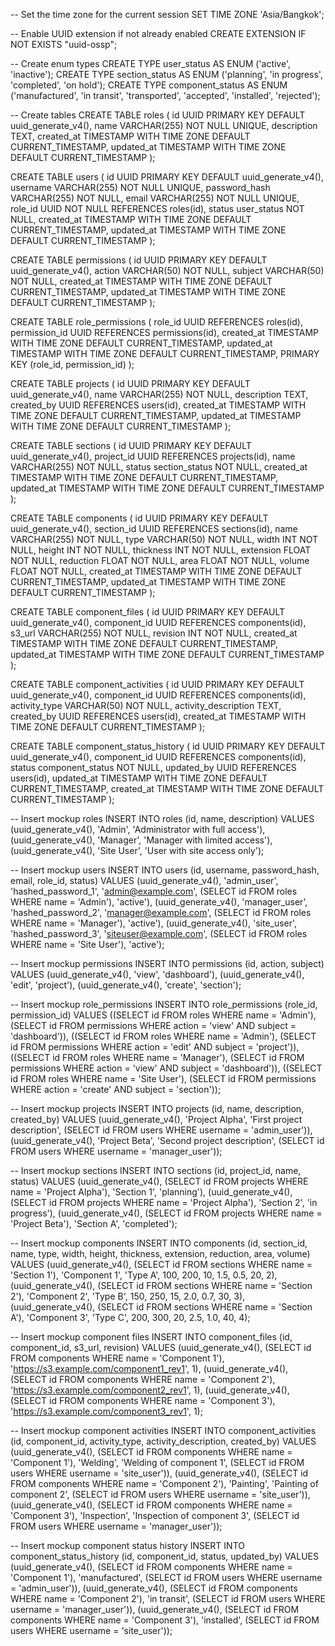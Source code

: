 -- Set the time zone for the current session
SET TIME ZONE 'Asia/Bangkok';

-- Enable UUID extension if not already enabled
CREATE EXTENSION IF NOT EXISTS "uuid-ossp";

-- Create enum types
CREATE TYPE user_status AS ENUM ('active', 'inactive');
CREATE TYPE section_status AS ENUM ('planning', 'in progress', 'completed', 'on hold');
CREATE TYPE component_status AS ENUM ('manufactured', 'in transit', 'transported', 'accepted', 'installed', 'rejected');

-- Create tables
CREATE TABLE roles (
  id UUID PRIMARY KEY DEFAULT uuid_generate_v4(),
  name VARCHAR(255) NOT NULL UNIQUE,
  description TEXT,
  created_at TIMESTAMP WITH TIME ZONE DEFAULT CURRENT_TIMESTAMP,
  updated_at TIMESTAMP WITH TIME ZONE DEFAULT CURRENT_TIMESTAMP
);

CREATE TABLE users (
  id UUID PRIMARY KEY DEFAULT uuid_generate_v4(),
  username VARCHAR(255) NOT NULL UNIQUE,
  password_hash VARCHAR(255) NOT NULL,
  email VARCHAR(255) NOT NULL UNIQUE,
  role_id UUID NOT NULL REFERENCES roles(id),
  status user_status NOT NULL,
  created_at TIMESTAMP WITH TIME ZONE DEFAULT CURRENT_TIMESTAMP,
  updated_at TIMESTAMP WITH TIME ZONE DEFAULT CURRENT_TIMESTAMP
);

CREATE TABLE permissions (
  id UUID PRIMARY KEY DEFAULT uuid_generate_v4(),
  action VARCHAR(50) NOT NULL,
  subject VARCHAR(50) NOT NULL,
  created_at TIMESTAMP WITH TIME ZONE DEFAULT CURRENT_TIMESTAMP,
  updated_at TIMESTAMP WITH TIME ZONE DEFAULT CURRENT_TIMESTAMP
);

CREATE TABLE role_permissions (
  role_id UUID REFERENCES roles(id),
  permission_id UUID REFERENCES permissions(id),
  created_at TIMESTAMP WITH TIME ZONE DEFAULT CURRENT_TIMESTAMP,
  updated_at TIMESTAMP WITH TIME ZONE DEFAULT CURRENT_TIMESTAMP,
  PRIMARY KEY (role_id, permission_id)
);

CREATE TABLE projects (
  id UUID PRIMARY KEY DEFAULT uuid_generate_v4(),
  name VARCHAR(255) NOT NULL,
  description TEXT,
  created_by UUID REFERENCES users(id),
  created_at TIMESTAMP WITH TIME ZONE DEFAULT CURRENT_TIMESTAMP,
  updated_at TIMESTAMP WITH TIME ZONE DEFAULT CURRENT_TIMESTAMP
);

CREATE TABLE sections (
  id UUID PRIMARY KEY DEFAULT uuid_generate_v4(),
  project_id UUID REFERENCES projects(id),
  name VARCHAR(255) NOT NULL,
  status section_status NOT NULL,
  created_at TIMESTAMP WITH TIME ZONE DEFAULT CURRENT_TIMESTAMP,
  updated_at TIMESTAMP WITH TIME ZONE DEFAULT CURRENT_TIMESTAMP
);

CREATE TABLE components (
  id UUID PRIMARY KEY DEFAULT uuid_generate_v4(),
  section_id UUID REFERENCES sections(id),
  name VARCHAR(255) NOT NULL,
  type VARCHAR(50) NOT NULL,
  width INT NOT NULL,
  height INT NOT NULL,
  thickness INT NOT NULL,
  extension FLOAT NOT NULL,
  reduction FLOAT NOT NULL,
  area FLOAT NOT NULL,
  volume FLOAT NOT NULL,
  created_at TIMESTAMP WITH TIME ZONE DEFAULT CURRENT_TIMESTAMP,
  updated_at TIMESTAMP WITH TIME ZONE DEFAULT CURRENT_TIMESTAMP
);

CREATE TABLE component_files (
  id UUID PRIMARY KEY DEFAULT uuid_generate_v4(),
  component_id UUID REFERENCES components(id),
  s3_url VARCHAR(255) NOT NULL,
  revision INT NOT NULL,
  created_at TIMESTAMP WITH TIME ZONE DEFAULT CURRENT_TIMESTAMP,
  updated_at TIMESTAMP WITH TIME ZONE DEFAULT CURRENT_TIMESTAMP
);

CREATE TABLE component_activities (
  id UUID PRIMARY KEY DEFAULT uuid_generate_v4(),
  component_id UUID REFERENCES components(id),
  activity_type VARCHAR(50) NOT NULL,
  activity_description TEXT,
  created_by UUID REFERENCES users(id),
  created_at TIMESTAMP WITH TIME ZONE DEFAULT CURRENT_TIMESTAMP
);

CREATE TABLE component_status_history (
  id UUID PRIMARY KEY DEFAULT uuid_generate_v4(),
  component_id UUID REFERENCES components(id),
  status component_status NOT NULL,
  updated_by UUID REFERENCES users(id),
  updated_at TIMESTAMP WITH TIME ZONE DEFAULT CURRENT_TIMESTAMP,
  created_at TIMESTAMP WITH TIME ZONE DEFAULT CURRENT_TIMESTAMP
);


-- Insert mockup roles
INSERT INTO roles (id, name, description)
VALUES 
  (uuid_generate_v4(), 'Admin', 'Administrator with full access'),
  (uuid_generate_v4(), 'Manager', 'Manager with limited access'),
  (uuid_generate_v4(), 'Site User', 'User with site access only');

-- Insert mockup users
INSERT INTO users (id, username, password_hash, email, role_id, status)
VALUES 
  (uuid_generate_v4(), 'admin_user', 'hashed_password_1', 'admin@example.com', (SELECT id FROM roles WHERE name = 'Admin'), 'active'),
  (uuid_generate_v4(), 'manager_user', 'hashed_password_2', 'manager@example.com', (SELECT id FROM roles WHERE name = 'Manager'), 'active'),
  (uuid_generate_v4(), 'site_user', 'hashed_password_3', 'siteuser@example.com', (SELECT id FROM roles WHERE name = 'Site User'), 'active');

-- Insert mockup permissions
INSERT INTO permissions (id, action, subject)
VALUES 
  (uuid_generate_v4(), 'view', 'dashboard'),
  (uuid_generate_v4(), 'edit', 'project'),
  (uuid_generate_v4(), 'create', 'section');

-- Insert mockup role_permissions
INSERT INTO role_permissions (role_id, permission_id)
VALUES 
  ((SELECT id FROM roles WHERE name = 'Admin'), (SELECT id FROM permissions WHERE action = 'view' AND subject = 'dashboard')),
  ((SELECT id FROM roles WHERE name = 'Admin'), (SELECT id FROM permissions WHERE action = 'edit' AND subject = 'project')),
  ((SELECT id FROM roles WHERE name = 'Manager'), (SELECT id FROM permissions WHERE action = 'view' AND subject = 'dashboard')),
  ((SELECT id FROM roles WHERE name = 'Site User'), (SELECT id FROM permissions WHERE action = 'create' AND subject = 'section'));

-- Insert mockup projects
INSERT INTO projects (id, name, description, created_by)
VALUES 
  (uuid_generate_v4(), 'Project Alpha', 'First project description', (SELECT id FROM users WHERE username = 'admin_user')),
  (uuid_generate_v4(), 'Project Beta', 'Second project description', (SELECT id FROM users WHERE username = 'manager_user'));

-- Insert mockup sections
INSERT INTO sections (id, project_id, name, status)
VALUES 
  (uuid_generate_v4(), (SELECT id FROM projects WHERE name = 'Project Alpha'), 'Section 1', 'planning'),
  (uuid_generate_v4(), (SELECT id FROM projects WHERE name = 'Project Alpha'), 'Section 2', 'in progress'),
  (uuid_generate_v4(), (SELECT id FROM projects WHERE name = 'Project Beta'), 'Section A', 'completed');

-- Insert mockup components
INSERT INTO components (id, section_id, name, type, width, height, thickness, extension, reduction, area, volume)
VALUES 
  (uuid_generate_v4(), (SELECT id FROM sections WHERE name = 'Section 1'), 'Component 1', 'Type A', 100, 200, 10, 1.5, 0.5, 20, 2),
  (uuid_generate_v4(), (SELECT id FROM sections WHERE name = 'Section 2'), 'Component 2', 'Type B', 150, 250, 15, 2.0, 0.7, 30, 3),
  (uuid_generate_v4(), (SELECT id FROM sections WHERE name = 'Section A'), 'Component 3', 'Type C', 200, 300, 20, 2.5, 1.0, 40, 4);

-- Insert mockup component files
INSERT INTO component_files (id, component_id, s3_url, revision)
VALUES 
  (uuid_generate_v4(), (SELECT id FROM components WHERE name = 'Component 1'), 'https://s3.example.com/component1_rev1', 1),
  (uuid_generate_v4(), (SELECT id FROM components WHERE name = 'Component 2'), 'https://s3.example.com/component2_rev1', 1),
  (uuid_generate_v4(), (SELECT id FROM components WHERE name = 'Component 3'), 'https://s3.example.com/component3_rev1', 1);

-- Insert mockup component activities
INSERT INTO component_activities (id, component_id, activity_type, activity_description, created_by)
VALUES 
  (uuid_generate_v4(), (SELECT id FROM components WHERE name = 'Component 1'), 'Welding', 'Welding of component 1', (SELECT id FROM users WHERE username = 'site_user')),
  (uuid_generate_v4(), (SELECT id FROM components WHERE name = 'Component 2'), 'Painting', 'Painting of component 2', (SELECT id FROM users WHERE username = 'site_user')),
  (uuid_generate_v4(), (SELECT id FROM components WHERE name = 'Component 3'), 'Inspection', 'Inspection of component 3', (SELECT id FROM users WHERE username = 'manager_user'));

-- Insert mockup component status history
INSERT INTO component_status_history (id, component_id, status, updated_by)
VALUES 
  (uuid_generate_v4(), (SELECT id FROM components WHERE name = 'Component 1'), 'manufactured', (SELECT id FROM users WHERE username = 'admin_user')),
  (uuid_generate_v4(), (SELECT id FROM components WHERE name = 'Component 2'), 'in transit', (SELECT id FROM users WHERE username = 'manager_user')),
  (uuid_generate_v4(), (SELECT id FROM components WHERE name = 'Component 3'), 'installed', (SELECT id FROM users WHERE username = 'site_user'));
